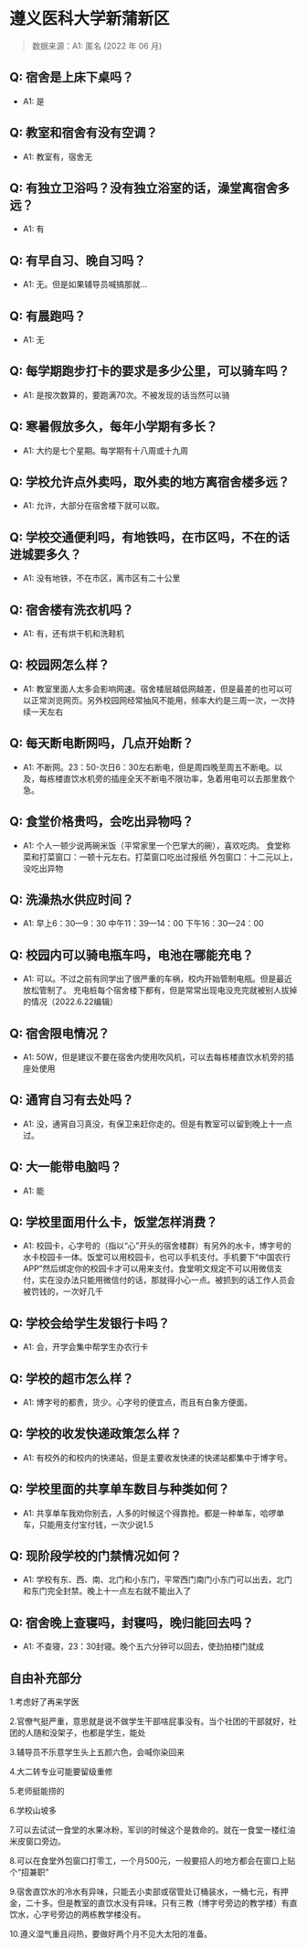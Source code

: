 # 遵义医科大学新蒲新区

> 数据来源：A1: 匿名 (2022 年 06 月)

## Q: 宿舍是上床下桌吗？

- A1: 是

## Q: 教室和宿舍有没有空调？

- A1: 教室有，宿舍无

## Q: 有独立卫浴吗？没有独立浴室的话，澡堂离宿舍多远？

- A1: 有

## Q: 有早自习、晚自习吗？

- A1: 无。但是如果辅导员喊搞那就…

## Q: 有晨跑吗？

- A1: 无

## Q: 每学期跑步打卡的要求是多少公里，可以骑车吗？

- A1: 是按次数算的，要跑满70次。不被发现的话当然可以骑

## Q: 寒暑假放多久，每年小学期有多长？

- A1: 大约是七个星期。每学期有十八周或十九周

## Q: 学校允许点外卖吗，取外卖的地方离宿舍楼多远？

- A1: 允许，大部分在宿舍楼下就可以取。

## Q: 学校交通便利吗，有地铁吗，在市区吗，不在的话进城要多久？

- A1: 没有地铁，不在市区，离市区有二十公里

## Q: 宿舍楼有洗衣机吗？

- A1: 有，还有烘干机和洗鞋机

## Q: 校园网怎么样？

- A1: 教室里面人太多会影响网速。宿舍楼层越低网越差，但是最差的也可以可以正常浏览网页。另外校园网经常抽风不能用，频率大约是三周一次，一次持续一天左右

## Q: 每天断电断网吗，几点开始断？

- A1: 不断网。23：50-次日6：30左右断电，但是周四晚至周五不断电。以及，每栋楼直饮水机旁的插座全天不断电不限功率，急着用电可以去那里救个急。

## Q: 食堂价格贵吗，会吃出异物吗？

- A1: 个人一顿少说两碗米饭（平常家里一个巴掌大的碗），喜欢吃肉。
食堂称菜和打菜窗口：一顿十元左右。打菜窗口吃出过报纸
外包窗口：十二元以上，没吃出异物

## Q: 洗澡热水供应时间？

- A1: 早上6：30—9：30
中午11：39—14：00
下午16：30—24：00

## Q: 校园内可以骑电瓶车吗，电池在哪能充电？

- A1: 可以。不过之前有同学出了很严重的车祸，校内开始管制电瓶。但是最近放松管制了。
充电桩每个宿舍楼下都有，但是常常出现电没充完就被别人拔掉的情况（2022.6.22编辑）

## Q: 宿舍限电情况？

- A1: 50W，但是建议不要在宿舍内使用吹风机，可以去每栋楼直饮水机旁的插座处使用

## Q: 通宵自习有去处吗？

- A1: 没，通宵自习真没，有保卫来赶你走的。但是有教室可以留到晚上十一点过。

## Q: 大一能带电脑吗？

- A1: 能

## Q: 学校里面用什么卡，饭堂怎样消费？

- A1: 校园卡，心字号的（指以“心”开头的宿舍楼群）有另外的水卡，博字号的水卡校园卡一体。饭堂可以用校园卡，也可以手机支付。手机要下“中国农行APP”然后绑定你的校园卡才可以用来支付。食堂明文规定不可以用微信支付，实在没办法只能用微信付的话，那就得小心一点。被抓到的话工作人员会被罚钱的，一次好几千

## Q: 学校会给学生发银行卡吗？

- A1: 会，开学会集中帮学生办农行卡

## Q: 学校的超市怎么样？

- A1: 博字号的都贵，货少。心字号的便宜点，而且有白象方便面。

## Q: 学校的收发快递政策怎么样？

- A1: 有校外的和校内的快递站，但是主要收发快递的快递站都集中于博字号。

## Q: 学校里面的共享单车数目与种类如何？

- A1: 共享单车我劝你别去，人多的时候这个得靠抢。都是一种单车，哈啰单车，只能用支付宝付钱，一次少说1.5

## Q: 现阶段学校的门禁情况如何？

- A1: 学校有东、西、南、北门和小东门，平常西门南门小东门可以出去，北门和东门完全封禁。晚上十一点左右就不能出入了

## Q: 宿舍晚上查寝吗，封寝吗，晚归能回去吗？

- A1: 不查寝，23：30封寝。晚个五六分钟可以回去，使劲拍楼门就成

## 自由补充部分

1.考虑好了再来学医

2.官僚气挺严重，意思就是说不做学生干部啥屁事没有。当个社团的干部就好，社团的人随和没架子，也都是学生，能处

3.辅导员不乐意学生头上五颜六色，会喊你染回来

4.大二转专业可能要留级重修

5.老师挺能捞的

6.学校山坡多

7.可以去试试一食堂的水果冰粉，军训的时候这个是救命的。就在一食堂一楼红油米皮窗口旁边。

8.可以在食堂外包窗口打零工，一个月500元，一般要招人的地方都会在窗口上贴个“招兼职”

9.宿舍直饮水的冷水有异味，只能去小卖部或宿管处订桶装水，一桶七元，有押金，二十多。但是教室的直饮水没有异味。只有三教（博字号旁边的教学楼）有直饮水，心字号旁边的两栋教学楼没有。

10.遵义湿气重且闷热，要做好两个月不见大太阳的准备。